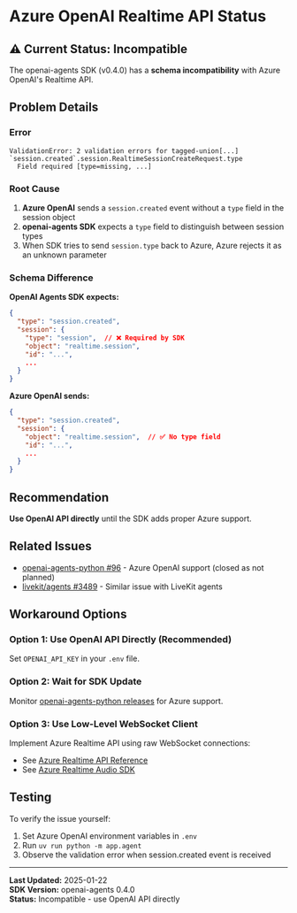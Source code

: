 # Azure OpenAI Realtime API Status

## ⚠️ Current Status: **Incompatible**

The openai-agents SDK (v0.4.0) has a **schema incompatibility** with Azure OpenAI's Realtime API.

## Problem Details

### Error
```
ValidationError: 2 validation errors for tagged-union[...]
`session.created`.session.RealtimeSessionCreateRequest.type
  Field required [type=missing, ...]
```

### Root Cause

1. **Azure OpenAI** sends a `session.created` event without a `type` field in the session object
2. **openai-agents SDK** expects a `type` field to distinguish between session types
3. When SDK tries to send `session.type` back to Azure, Azure rejects it as an unknown parameter

### Schema Difference

**OpenAI Agents SDK expects:**
```json
{
  "type": "session.created",
  "session": {
    "type": "session",  // ❌ Required by SDK
    "object": "realtime.session",
    "id": "...",
    ...
  }
}
```

**Azure OpenAI sends:**
```json
{
  "type": "session.created",
  "session": {
    "object": "realtime.session",  // ✅ No type field
    "id": "...",
    ...
  }
}
```

## Recommendation

**Use OpenAI API directly** until the SDK adds proper Azure support.

## Related Issues

- [openai-agents-python #96](https://github.com/openai/openai-agents-python/issues/96) - Azure OpenAI support (closed as not planned)
- [livekit/agents #3489](https://github.com/livekit/agents/issues/3489) - Similar issue with LiveKit agents

## Workaround Options

### Option 1: Use OpenAI API Directly (Recommended)
Set `OPENAI_API_KEY` in your `.env` file.

### Option 2: Wait for SDK Update
Monitor [openai-agents-python releases](https://github.com/openai/openai-agents-python/releases) for Azure support.

### Option 3: Use Low-Level WebSocket Client
Implement Azure Realtime API using raw WebSocket connections:
- See [Azure Realtime API Reference](https://learn.microsoft.com/en-us/azure/ai-foundry/openai/realtime-audio-reference)
- See [Azure Realtime Audio SDK](https://github.com/Azure-Samples/aoai-realtime-audio-sdk)

## Testing

To verify the issue yourself:
1. Set Azure OpenAI environment variables in `.env`
2. Run `uv run python -m app.agent`
3. Observe the validation error when session.created event is received

---

**Last Updated:** 2025-01-22  
**SDK Version:** openai-agents 0.4.0  
**Status:** Incompatible - use OpenAI API directly
